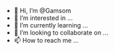 - 👋 Hi, I’m @Gamsom
- 👀 I’m interested in ...
- 🌱 I’m currently learning ...
- 💞️ I’m looking to collaborate on ...
- 📫 How to reach me ...

<!---
Gamsom/Gamsom is a ✨ special ✨ repository because its `README.md` (this file) appears on your GitHub profile.
You can click the Preview link to take a look at your changes.
--->
